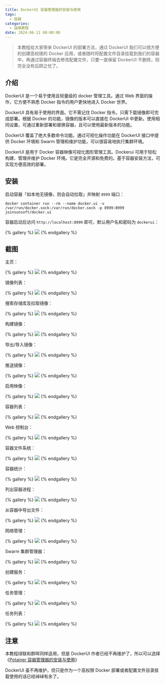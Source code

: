```yaml
---
title: DockerUI 容器管理器的安装与使用
tags:
  - 容器
categories:
  - 运维教程
date: 2024-06-11 00:00:00
---
```


> 本教程给大家带来 DockerUI 的部署方法，通过 DockerUI 我们可以很方便的创建高权限的 Docker 应用，或者随时将配置文件目录挂载到我们的容器中，再通过容器终端去修改配置文件，只要一直保留 DockerUI 不删除，则完全没有后顾之忧了。

<!-- more -->

## 介绍

DockerUI 是一个易于使用且轻量级的 docker 管理工具。通过 Web 界面的操作，它方便不熟悉 Docker 指令的用户更快地进入 Docker 世界。

DockerUI 具有易于使用的界面。它不需记住 Docker 指令。只需下载镜像即可完成部署。根据 Docker 的功能，镜像的版本可以直接在 DockerUI 中更新。使用相同设置，可通过重新部署和替换容器，且可以使用最新版本的功能。

DockerUI 覆盖了绝大多数命令功能。通过可视化操作功能在 DockerUI 接口中提供 Docker 环境和 Swarm 管理和维护功能，可以很容易地执行集群环境。

DockerUI 是用于 Docker 容器映像可视化图形管理工具。Dockerui 可用于轻松构建、管理并维护 Docker 环境。它是完全开源和免费的。基于容器安装方法，可实现方便高效的部署。

## 安装

启动容器「如本地无镜像，则会自动拉取」并映射 `8999` 端口：

```
docker container run --rm --name docker.ui -v /var/run/docker.sock:/var/run/docker.sock -p 8999:8999 joinsunsoft/docker.ui
```

容器启动后访问 `http://localhost:8999` 即可，默认用户名和密码为 `dockerui`：

{% gallery %}
![](https://cdn.dusays.com/2024/06/716-1.jpg)
{% endgallery %}

## 截图

主页：

{% gallery %}
![](https://cdn.dusays.com/2024/06/716-2.jpg)
{% endgallery %}

镜像列表：

{% gallery %}
![](https://cdn.dusays.com/2024/06/716-3.jpg)
{% endgallery %}

搜索存储库及拉取镜像：

{% gallery %}
![](https://cdn.dusays.com/2024/06/716-4.jpg)
{% endgallery %}

构建镜像：

{% gallery %}
![](https://cdn.dusays.com/2024/06/716-5.jpg)
{% endgallery %}

导出/导入镜像：

{% gallery %}
![](https://cdn.dusays.com/2024/06/716-6.jpg)
{% endgallery %}

推送镜像：

{% gallery %}
![](https://cdn.dusays.com/2024/06/716-7.jpg)
{% endgallery %}

启用映像：

{% gallery %}
![](https://cdn.dusays.com/2024/06/716-8.jpg)
{% endgallery %}

容器列表：

{% gallery %}
![](https://cdn.dusays.com/2024/06/716-9.jpg)
{% endgallery %}

Web 控制台：

{% gallery %}
![](https://cdn.dusays.com/2024/06/716-10.jpg)
{% endgallery %}

容器文件系统：

{% gallery %}
![](https://cdn.dusays.com/2024/06/716-11.jpg)
{% endgallery %}

容器统计：

{% gallery %}
![](https://cdn.dusays.com/2024/06/716-12.jpg)
{% endgallery %}

列出容器进程：

{% gallery %}
![](https://cdn.dusays.com/2024/06/716-13.jpg)
{% endgallery %}

从容器中导出文件：

{% gallery %}
![](https://cdn.dusays.com/2024/06/716-14.jpg)
{% endgallery %}

网络管理：

{% gallery %}
![](https://cdn.dusays.com/2024/06/716-15.jpg)
{% endgallery %}

Swarm 集群管理器：

{% gallery %}
![](https://cdn.dusays.com/2024/06/716-16.jpg)
{% endgallery %}

创建服务：

{% gallery %}
![](https://cdn.dusays.com/2024/06/716-17.jpg)
{% endgallery %}

任务管理：

{% gallery %}
![](https://cdn.dusays.com/2024/06/716-18.jpg)
{% endgallery %}

任务列表：

{% gallery %}
![](https://cdn.dusays.com/2024/06/716-19.jpg)
{% endgallery %}

## 注意

本教程绿联和群晖同样适用，但是 DockerUI 作者已经不再维护了，所以可以选择《[Potainer 容器管理器的安装与使用](https://dusays.com/714/)》

DockerUI 虽不再维护，但只是作为一个高权限 Docker 部署或者配置文件目录挂载使用的话已经绰绰有余了。